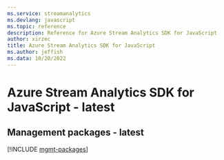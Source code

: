 ```yaml
---
ms.service: streamanalytics
ms.devlang: javascript
ms.topic: reference
description: Reference for Azure Stream Analytics SDK for JavaScript
author: xirzec
title: Azure Stream Analytics SDK for JavaScript
ms.author: jeffish
ms.data: 10/20/2022
---
```

# Azure Stream Analytics SDK for JavaScript - latest

## Management packages - latest
[!INCLUDE [mgmt-packages](stream-analytics-mgmt-index.md)]